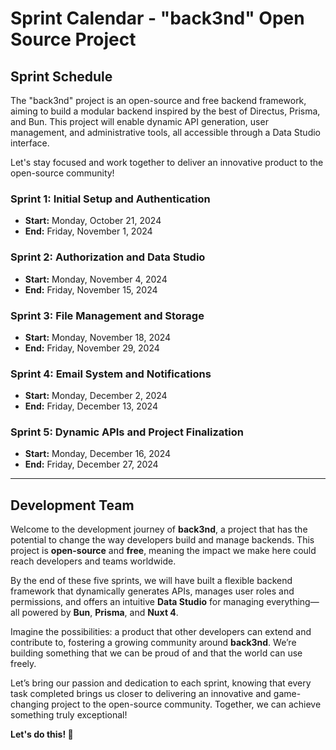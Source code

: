 
# Sprint Calendar - "back3nd" Open Source Project

## Sprint Schedule

The "back3nd" project is an open-source and free backend framework, aiming to build a modular backend inspired by the best of Directus, Prisma, and Bun. This project will enable dynamic API generation, user management, and administrative tools, all accessible through a Data Studio interface.

Let's stay focused and work together to deliver an innovative product to the open-source community!

### Sprint 1: Initial Setup and Authentication
- **Start:** Monday, October 21, 2024
- **End:** Friday, November 1, 2024

### Sprint 2: Authorization and Data Studio
- **Start:** Monday, November 4, 2024
- **End:** Friday, November 15, 2024

### Sprint 3: File Management and Storage
- **Start:** Monday, November 18, 2024
- **End:** Friday, November 29, 2024

### Sprint 4: Email System and Notifications
- **Start:** Monday, December 2, 2024
- **End:** Friday, December 13, 2024

### Sprint 5: Dynamic APIs and Project Finalization
- **Start:** Monday, December 16, 2024
- **End:** Friday, December 27, 2024

---

## Development Team

Welcome to the development journey of **back3nd**, a project that has the potential to change the way developers build and manage backends. This project is **open-source** and **free**, meaning the impact we make here could reach developers and teams worldwide.

By the end of these five sprints, we will have built a flexible backend framework that dynamically generates APIs, manages user roles and permissions, and offers an intuitive **Data Studio** for managing everything—all powered by **Bun**, **Prisma**, and **Nuxt 4**. 

Imagine the possibilities: a product that other developers can extend and contribute to, fostering a growing community around **back3nd**. We’re building something that we can be proud of and that the world can use freely.

Let’s bring our passion and dedication to each sprint, knowing that every task completed brings us closer to delivering an innovative and game-changing project to the open-source community. Together, we can achieve something truly exceptional!

**Let's do this! 🚀**
